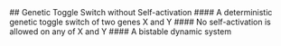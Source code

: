 <a name="title" />
## Genetic Toggle Switch without Self-activation 
#### A deterministic genetic toggle switch of two genes X and Y
#### No self-activation is allowed on any of X and Y
#### A bistable dynamic system
